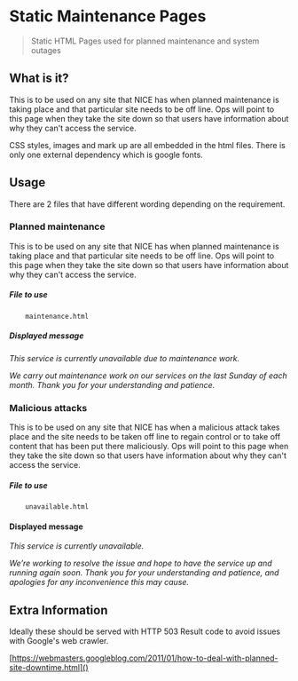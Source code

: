 # Static Maintenance Pages

> Static HTML Pages used for planned maintenance and system outages

## What is it?

This is to be used on any site that NICE has when planned maintenance is taking place and that particular site needs to be off line.  Ops will point to this page when they take the site down so that users have information about why they can't access the service.

CSS styles, images and mark up are all embedded in the html files. There is only one external dependency which is google fonts.

## Usage

There are 2 files that have different wording depending on the requirement.


### Planned maintenance

This is to be used on any site that NICE has when planned maintenance is taking place and that particular site needs to be off line.  Ops will point to this page when they take the site down so that users have information about why they can't access the service. 

##### File to use

````    maintenance.html````

##### Displayed message

*This service is currently unavailable due to maintenance work.*

*We carry out maintenance work on our services on the last Sunday of each month. Thank you for your understanding and patience.*

### Malicious attacks

This is to be used on any site that NICE has when a malicious attack takes place and the site needs to be taken off line to regain control or to take off content that has been put there maliciously.  Ops will point to this page when they take the site down so that users have information about why they can't access the service.

##### File to use

````    unavailable.html````

#### Displayed message

*This service is currently unavailable.*

*We’re working to resolve the issue and hope to have the service up and running again soon. Thank you for your understanding and patience, and apologies for any inconvenience this may cause.*


## Extra Information

Ideally these should be served with HTTP 503 Result code to avoid issues with Google's web crawler.

[https://webmasters.googleblog.com/2011/01/how-to-deal-with-planned-site-downtime.html]()
